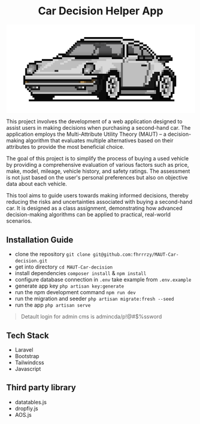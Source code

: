 <h1 align=center>Car Decision Helper App</h1>

<img src="pixel-car.png" align="center">

This project involves the development of a web application designed to assist users in making decisions when purchasing a second-hand car. The application employs the Multi-Attribute Utility Theory (MAUT) – a decision-making algorithm that evaluates multiple alternatives based on their attributes to provide the most beneficial choice.

The goal of this project is to simplify the process of buying a used vehicle by providing a comprehensive evaluation of various factors such as price, make, model, mileage, vehicle history, and safety ratings. The assessment is not just based on the user's personal preferences but also on objective data about each vehicle.

This tool aims to guide users towards making informed decisions, thereby reducing the risks and uncertainties associated with buying a second-hand car. It is designed as a class assignment, demonstrating how advanced decision-making algorithms can be applied to practical, real-world scenarios.


## Installation Guide
- clone the repository `git clone git@github.com:fhrrrzy/MAUT-Car-decision.git`
- get into directory `cd MAUT-Car-decision`
- install dependencies `composer install` & `npm install`
- configure database connection in `.env` take example from `.env.example`
- generate app key `php artisan key:generate`
- run the npm development command `npm run dev`
- run the migration and seeder `php artisan migrate:fresh --seed`
- run the app `php artisan serve`   

> Detault login for admin cms is admincda/p!@#$%ssword

## Tech Stack
- Laravel
- Bootstrap
- Tailwindcss
- Javascript

## Third party library
- datatables.js
- dropfiy.js
- AOS.js
